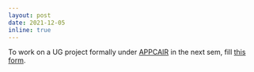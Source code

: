```yaml
---
layout: post
date: 2021-12-05
inline: true
---
```


To work on a UG project formally under <a rel="external nofollow" href="https://www.bits-pilani.ac.in/appcair/students.html" target="_blank">APPCAIR</a> in the next sem, fill <a rel="external nofollow" href="https://docs.google.com/forms/d/e/1FAIpQLSfPb8YMptkImU7ReGu0WvMd4GDh71mxWjRuUN8F_1uCvw1enQ/viewform" target="_blank">this form</a>.

